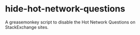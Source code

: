 # hide-hot-network-questions
A greasemonkey script to disable the Hot Network Questions on StackExchange sites.
